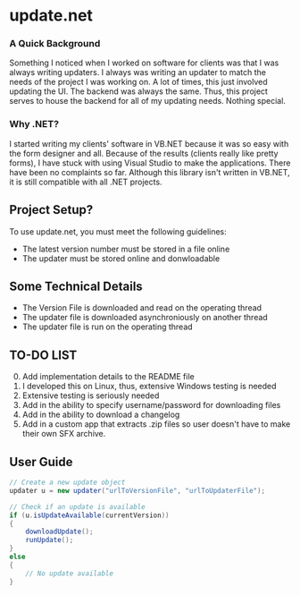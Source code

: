 update.net
=========

### A Quick Background ###

Something I noticed when I worked on software for clients was that I was always
writing updaters. I always was writing an updater to match the needs of the 
project I was working on. A lot of times, this just involved updating the UI.
The backend was always the same. Thus, this project serves to house the backend
for all of my updating needs. Nothing special.

### Why .NET? ###

I started writing my clients' software in VB.NET because it was so easy with the
form designer and all. Because of the results (clients really like pretty 
forms), I have stuck with using Visual Studio to make the applications. There 
have been no complaints so far. Although this library isn't written in VB.NET, 
it is still compatible with all .NET projects. 

## Project Setup? ##

To use update.net, you must meet the following guidelines:  

* The latest version number must be stored in a file online
* The updater must be stored online and donwloadable

## Some Technical Details ##
* The Version File is downloaded and read on the operating thread
* The updater file is downloaded asynchroniously on another thread
* The updater file is run on the operating thread


## TO-DO LIST ##
0) Add implementation details to the README file  
1) I developed this on Linux, thus, extensive Windows testing is needed  
2) Extensive testing is seriously needed  
3) Add in the ability to specify username/password for downloading files  
4) Add in the ability to download a changelog  
5) Add in a custom app that extracts .zip files so user doesn't have to make
   their own SFX archive.

User Guide
----------
```c#
// Create a new update object
updater u = new updater("urlToVersionFile", "urlToUpdaterFile");

// Check if an update is available
if (u.isUpdateAvailable(currentVersion))
{
	downloadUpdate();
	runUpdate();
}
else
{
	// No update available
}
```
